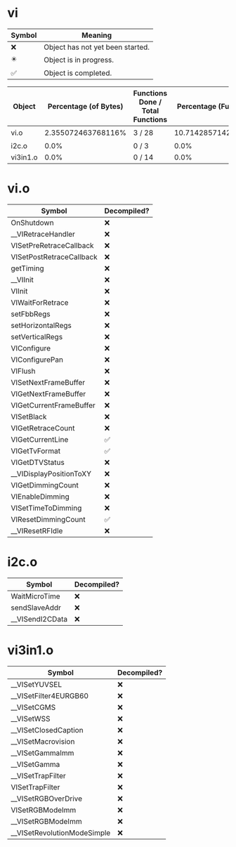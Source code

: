 # vi
| Symbol | Meaning 
| ------------- | ------------- 
| :x: | Object has not yet been started. 
| :eight_pointed_black_star: | Object is in progress. 
| :white_check_mark: | Object is completed. 


| Object | Percentage (of Bytes) | Functions Done / Total Functions | Percentage (Functions) | Status 
| ------------- | ------------- | ------------- | ------------- | ------------- 
| vi.o | 2.355072463768116% | 3 / 28 | 10.714285714285714% | :eight_pointed_black_star: 
| i2c.o | 0.0% | 0 / 3 | 0.0% | :x: 
| vi3in1.o | 0.0% | 0 / 14 | 0.0% | :x: 


# vi.o
| Symbol | Decompiled? |
| ------------- | ------------- |
| OnShutdown | :x: |
| __VIRetraceHandler | :x: |
| VISetPreRetraceCallback | :x: |
| VISetPostRetraceCallback | :x: |
| getTiming | :x: |
| __VIInit | :x: |
| VIInit | :x: |
| VIWaitForRetrace | :x: |
| setFbbRegs | :x: |
| setHorizontalRegs | :x: |
| setVerticalRegs | :x: |
| VIConfigure | :x: |
| VIConfigurePan | :x: |
| VIFlush | :x: |
| VISetNextFrameBuffer | :x: |
| VIGetNextFrameBuffer | :x: |
| VIGetCurrentFrameBuffer | :x: |
| VISetBlack | :x: |
| VIGetRetraceCount | :x: |
| VIGetCurrentLine | :white_check_mark: |
| VIGetTvFormat | :white_check_mark: |
| VIGetDTVStatus | :x: |
| __VIDisplayPositionToXY | :x: |
| VIGetDimmingCount | :x: |
| VIEnableDimming | :x: |
| VISetTimeToDimming | :x: |
| VIResetDimmingCount | :white_check_mark: |
| __VIResetRFIdle | :x: |


# i2c.o
| Symbol | Decompiled? |
| ------------- | ------------- |
| WaitMicroTime | :x: |
| sendSlaveAddr | :x: |
| __VISendI2CData | :x: |


# vi3in1.o
| Symbol | Decompiled? |
| ------------- | ------------- |
| __VISetYUVSEL | :x: |
| __VISetFilter4EURGB60 | :x: |
| __VISetCGMS | :x: |
| __VISetWSS | :x: |
| __VISetClosedCaption | :x: |
| __VISetMacrovision | :x: |
| __VISetGammaImm | :x: |
| __VISetGamma | :x: |
| __VISetTrapFilter | :x: |
| VISetTrapFilter | :x: |
| __VISetRGBOverDrive | :x: |
| VISetRGBModeImm | :x: |
| __VISetRGBModeImm | :x: |
| __VISetRevolutionModeSimple | :x: |


